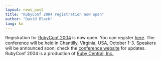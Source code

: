 ```yaml
---
layout: news_post
title: "RubyConf 2004 registration now open"
author: "David Black"
lang: ko
---
```


Registration for [RubyConf 2004][1] is now open. You can register
[here][2]. The conference will be held in Chantilly, Virginia, USA,
October 1-3. Speakers will be announced soon; check the [conference
website][1] for updates. RubyConf 2004 is a production of [Ruby Central,
Inc.][3]



[1]: http://www.rubycentral.org/conference
[2]: http://www.rubycentral.org/conference/register.html
[3]: http://rubycentral.org
